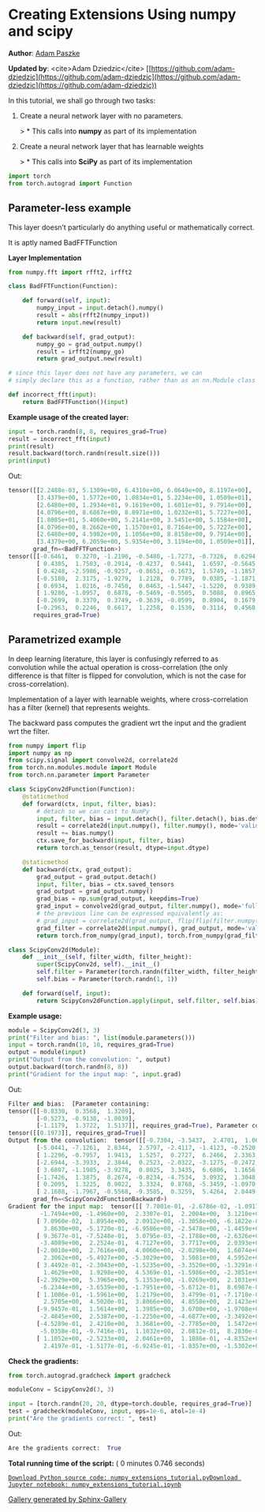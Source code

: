 

# Creating Extensions Using numpy and scipy

**Author**: [Adam Paszke](https://github.com/apaszke)

**Updated by**: &lt;cite&gt;Adam Dziedzic&lt;/cite&gt; [[https://github.com/adam-dziedzic](https://github.com/adam-dziedzic](https://github.com/adam-dziedzic](https://github.com/adam-dziedzic))

In this tutorial, we shall go through two tasks:

1.  Create a neural network layer with no parameters.

    &gt; *   This calls into **numpy** as part of its implementation

2.  Create a neural network layer that has learnable weights

    &gt; *   This calls into **SciPy** as part of its implementation

```py
import torch
from torch.autograd import Function

```

## Parameter-less example

This layer doesn’t particularly do anything useful or mathematically correct.

It is aptly named BadFFTFunction

**Layer Implementation**

```py
from numpy.fft import rfft2, irfft2

class BadFFTFunction(Function):

    def forward(self, input):
        numpy_input = input.detach().numpy()
        result = abs(rfft2(numpy_input))
        return input.new(result)

    def backward(self, grad_output):
        numpy_go = grad_output.numpy()
        result = irfft2(numpy_go)
        return grad_output.new(result)

# since this layer does not have any parameters, we can
# simply declare this as a function, rather than as an nn.Module class

def incorrect_fft(input):
    return BadFFTFunction()(input)

```

**Example usage of the created layer:**

```py
input = torch.randn(8, 8, requires_grad=True)
result = incorrect_fft(input)
print(result)
result.backward(torch.randn(result.size()))
print(input)

```

Out:

```py
tensor([[2.2488e-03, 5.1309e+00, 6.4310e+00, 6.0649e+00, 8.1197e+00],
        [3.4379e+00, 1.5772e+00, 1.0834e+01, 5.2234e+00, 1.0509e+01],
        [2.6480e+00, 1.2934e+01, 9.1619e+00, 1.6011e+01, 9.7914e+00],
        [4.0796e+00, 8.6867e+00, 8.8971e+00, 1.0232e+01, 5.7227e+00],
        [1.8085e+01, 5.4060e+00, 5.2141e+00, 3.5451e+00, 5.1584e+00],
        [4.0796e+00, 8.2662e+00, 1.1570e+01, 8.7164e+00, 5.7227e+00],
        [2.6480e+00, 4.5982e+00, 1.1056e+00, 8.8158e+00, 9.7914e+00],
        [3.4379e+00, 6.2059e+00, 5.9354e+00, 3.1194e+00, 1.0509e+01]],
       grad_fn=<BadFFTFunction>)
tensor([[-0.6461,  0.3270, -1.2190, -0.5480, -1.7273, -0.7326,  0.6294, -0.2311],
        [ 0.4305,  1.7503, -0.2914, -0.4237,  0.5441,  1.6597, -0.5645, -0.7901],
        [ 0.4248, -2.5986, -0.9257, -0.8651, -0.1673,  1.5749, -1.1857,  1.2867],
        [-0.5180,  2.3175, -1.9279,  1.2128,  0.7789,  0.0385, -1.1871,  0.3431],
        [ 0.6934,  1.0216, -0.7450,  0.0463, -1.5447, -1.5220,  0.9389, -0.5811],
        [ 1.9286, -1.0957,  0.6878, -0.5469, -0.5505,  0.5088,  0.8965,  0.4874],
        [-0.2699,  0.3370,  0.3749, -0.3639, -0.0599,  0.8904,  0.1679, -1.8218],
        [-0.2963,  0.2246,  0.6617,  1.2258,  0.1530,  0.3114,  0.4568,  0.6181]],
       requires_grad=True)

```

## Parametrized example

In deep learning literature, this layer is confusingly referred to as convolution while the actual operation is cross-correlation (the only difference is that filter is flipped for convolution, which is not the case for cross-correlation).

Implementation of a layer with learnable weights, where cross-correlation has a filter (kernel) that represents weights.

The backward pass computes the gradient wrt the input and the gradient wrt the filter.

```py
from numpy import flip
import numpy as np
from scipy.signal import convolve2d, correlate2d
from torch.nn.modules.module import Module
from torch.nn.parameter import Parameter

class ScipyConv2dFunction(Function):
    @staticmethod
    def forward(ctx, input, filter, bias):
        # detach so we can cast to NumPy
        input, filter, bias = input.detach(), filter.detach(), bias.detach()
        result = correlate2d(input.numpy(), filter.numpy(), mode='valid')
        result += bias.numpy()
        ctx.save_for_backward(input, filter, bias)
        return torch.as_tensor(result, dtype=input.dtype)

    @staticmethod
    def backward(ctx, grad_output):
        grad_output = grad_output.detach()
        input, filter, bias = ctx.saved_tensors
        grad_output = grad_output.numpy()
        grad_bias = np.sum(grad_output, keepdims=True)
        grad_input = convolve2d(grad_output, filter.numpy(), mode='full')
        # the previous line can be expressed equivalently as:
        # grad_input = correlate2d(grad_output, flip(flip(filter.numpy(), axis=0), axis=1), mode='full')
        grad_filter = correlate2d(input.numpy(), grad_output, mode='valid')
        return torch.from_numpy(grad_input), torch.from_numpy(grad_filter).to(torch.float), torch.from_numpy(grad_bias).to(torch.float)

class ScipyConv2d(Module):
    def __init__(self, filter_width, filter_height):
        super(ScipyConv2d, self).__init__()
        self.filter = Parameter(torch.randn(filter_width, filter_height))
        self.bias = Parameter(torch.randn(1, 1))

    def forward(self, input):
        return ScipyConv2dFunction.apply(input, self.filter, self.bias)

```

**Example usage:**

```py
module = ScipyConv2d(3, 3)
print("Filter and bias: ", list(module.parameters()))
input = torch.randn(10, 10, requires_grad=True)
output = module(input)
print("Output from the convolution: ", output)
output.backward(torch.randn(8, 8))
print("Gradient for the input map: ", input.grad)

```

Out:

```py
Filter and bias:  [Parameter containing:
tensor([[-0.8330,  0.3568,  1.3209],
        [-0.5273, -0.9138, -1.0039],
        [-1.1179,  1.3722,  1.5137]], requires_grad=True), Parameter containing:
tensor([[0.1973]], requires_grad=True)]
Output from the convolution:  tensor([[-0.7304, -3.5437,  2.4701,  1.0625, -1.8347,  3.3246,  2.5547, -1.1341],
        [-5.0441, -7.1261,  2.8344,  2.5797, -2.4117, -1.4123, -0.2520, -3.1231],
        [ 1.2296, -0.7957,  1.9413,  1.5257,  0.2727,  6.2466,  2.3363,  2.1833],
        [-2.6944, -3.3933,  2.3844,  0.2523, -2.0322, -3.1275, -0.2472,  1.5382],
        [ 3.6807, -1.1985, -3.9278,  0.8025,  3.3435,  6.6806,  1.1656,  1.3711],
        [-1.7426,  1.3875,  8.2674, -0.8234, -4.7534,  3.0932,  1.3048,  2.1184],
        [ 0.2095,  1.3225,  0.9022,  3.3324,  0.8768, -5.3459, -1.0970, -4.5304],
        [ 2.1688, -1.7967, -0.5568, -9.3585,  0.3259,  5.4264,  2.8449,  6.8120]],
       grad_fn=<ScipyConv2dFunctionBackward>)
Gradient for the input map:  tensor([[ 7.7001e-01, -2.6786e-02, -1.0917e+00, -4.1148e-01,  2.2833e-01,
         -1.7494e+00, -1.4960e+00,  2.3307e-01,  2.2004e+00,  3.1210e+00],
        [ 7.0960e-02,  1.8954e+00,  2.0912e+00, -1.3058e+00, -6.1822e-02,
          3.8630e+00, -5.1720e-01, -6.9586e+00, -2.5478e+00, -1.4459e+00],
        [ 9.3677e-01, -7.5248e-01,  3.0795e-03, -2.1788e+00, -2.6326e+00,
         -3.4089e+00,  2.2524e-01,  4.7127e+00,  3.7717e+00,  2.0393e+00],
        [-2.0010e+00,  2.7616e+00,  4.0060e+00, -2.0298e+00,  1.6074e+00,
          2.3062e+00, -5.4927e+00, -5.3029e+00,  3.5081e+00,  4.5952e+00],
        [ 3.4492e-01, -2.3043e+00, -1.5235e+00, -3.3520e+00, -1.3291e-01,
          1.4629e+00,  1.9298e+00,  4.5369e-01, -1.5986e+00, -2.3851e+00],
        [-2.3929e+00,  5.3965e+00,  5.1353e+00, -1.0269e+00,  2.1031e+00,
         -6.2344e+00, -3.6539e+00, -1.7951e+00, -5.6712e-01,  8.6987e-01],
        [ 1.1006e-01, -1.5961e+00,  1.2179e+00,  3.4799e-01, -7.1710e-01,
          2.5705e+00,  4.5020e-01,  3.8066e+00,  4.8558e+00,  2.1423e+00],
        [-9.9457e-01,  1.5614e+00,  1.3985e+00,  3.6700e+00, -1.9708e+00,
         -2.4845e+00,  2.5387e+00, -1.2250e+00, -4.6877e+00, -3.3492e+00],
        [-4.5289e-01,  2.4210e+00,  3.3681e+00, -2.7785e+00,  1.5472e+00,
         -5.0358e-01, -9.7416e-01,  1.1032e+00,  2.0812e-01,  8.2830e-01],
        [ 1.1052e+00, -2.5233e+00,  2.0461e+00,  1.1886e-01, -4.8352e+00,
          2.4197e-01, -1.5177e-01, -6.9245e-01, -1.8357e+00, -1.5302e+00]])

```

**Check the gradients:**

```py
from torch.autograd.gradcheck import gradcheck

moduleConv = ScipyConv2d(3, 3)

input = [torch.randn(20, 20, dtype=torch.double, requires_grad=True)]
test = gradcheck(moduleConv, input, eps=1e-6, atol=1e-4)
print("Are the gradients correct: ", test)

```

Out:

```py
Are the gradients correct:  True

```

**Total running time of the script:** ( 0 minutes 0.746 seconds)

[`Download Python source code: numpy_extensions_tutorial.py`](../_downloads/f90300e089ec4a4b37bb662251daec65/numpy_extensions_tutorial.py)[`Download Jupyter notebook: numpy_extensions_tutorial.ipynb`](../_downloads/36e0b75bb574c654dd2e56581312013b/numpy_extensions_tutorial.ipynb)

[Gallery generated by Sphinx-Gallery](https://sphinx-gallery.readthedocs.io)

